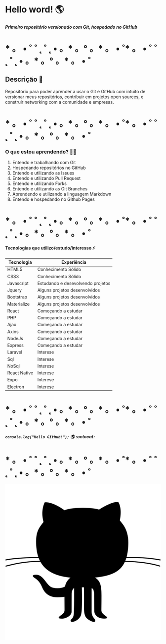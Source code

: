 # Hello word! :earth_americas:

##### Primeiro repositório versionado com *Git*, hospedado no **GitHub**
# * 。 • ˚ ˚ ˛ ˚ ˛ • 。* 。° 。* 。 • ˚* 。 • ˚ ˚ ˛ ˚ ˛ • 。* 。° 。* 。 • ˚
## Descrição :scroll:
Repositório para poder aprender a usar o Git e GitHub com intuito de versionar meus repositórios, contribuir em projetos open sources, e construir networking com a comunidade e empresas.
# * 。 • ˚ ˚ ˛ ˚ ˛ • 。* 。° 。* 。 • ˚* 。 • ˚ ˚ ˛ ˚ ˛ • 。* 。° 。* 。 • ˚
### O que estou aprendendo? :man_student:
1. Entendo e trabalhando com Git
2. Hospedando repositórios no GitHub
3. Entendo e utilizando as Issues
4. Entendo e utilizando Pull Request
4. Entendo e utilizando Forks
5. Entendo e utilizando as Git Branches
6. Aprendendo e utilizando a linguagem Markdown
7. Entendo e hospedando no Github Pages
# * 。 • ˚ ˚ ˛ ˚ ˛ • 。* 。° 。* 。 • ˚* 。 • ˚ ˚ ˛ ˚ ˛ • 。* 。° 。* 。 • ˚
#### Tecnologias que utilizo/estudo/interesso :zap:
Tecnologia | Experiência
---|---
HTML5 | Conhecimento Sólido
CSS3 | Conhecimento Sólido
Javascript | Estudando e desevolvendo projetos
Jquery | Alguns projetos desenvolvidos
Bootstrap | Alguns projetos desenvolvidos
Materialize | Alguns projetos desenvolvidos
React | Começando a estudar
PHP | Começando a estudar
Ajax | Começando a estudar
Axios | Começando a estudar
NodeJs | Começando a estudar
Express | Começando a estudar
Laravel | Interese
Sql | Interese
NoSql | Interese
React Native | Interese
Expo | Interese
Electron | Interese
# * 。 • ˚ ˚ ˛ ˚ ˛ • 。* 。° 。* 。 • ˚* 。 • ˚ ˚ ˛ ˚ ˛ • 。* 。° 。* 。 • ˚
##### `console.log("Hello Github!");` :earth_americas: :octocat:
# * 。 • ˚ ˚ ˛ ˚ ˛ • 。* 。° 。* 。 • ˚* 。 • ˚ ˚ ˛ ˚ ˛ • 。* 。° 。* 。 • ˚
![Github/Octocat](images/octocat.png)
